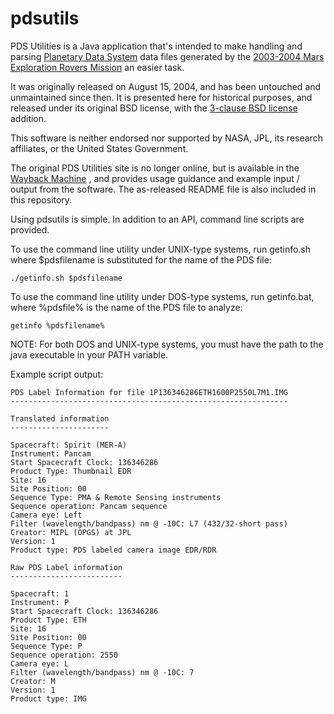 # pdsutils
 PDS Utilities is a Java application that's intended to make handling and parsing [Planetary Data System](https://pds.nasa.gov/) data files generated by the [2003-2004 Mars Exploration Rovers Mission](https://mars.nasa.gov/mer/) an easier task.

It was originally released on August 15, 2004, and has been untouched and unmaintained since then. It is presented here for historical purposes, and released under its original BSD license, with the [3-clause BSD license](https://opensource.org/license/bsd-3-clause) addition.

This software is neither endorsed nor supported by NASA, JPL, its research affiliates, or the United States Government. 

The original PDS Utilities site is no longer online, but is available in the [Wayback Machine](https://web.archive.org/web/20160511092408/http://hobbiton.thisside.net/pdsutils/) , and provides usage guidance and example input / output from the software. The as-released README file is also included in this repository.

Using pdsutils is simple. In addition to an API, command line scripts are provided.

To use the command line utility under UNIX-type systems, run getinfo.sh where $pdsfilename is substituted for the name of the PDS file:
```
./getinfo.sh $pdsfilename
```
To use the command line utility under DOS-type systems, run getinfo.bat, where %pdsfile% is the name of the PDS file to analyze:
```
getinfo %pdsfilename%
```

NOTE: For both DOS and UNIX-type systems, you must have the path to the java executable in your PATH variable.

Example script output:

```
PDS Label Information for file 1P136346286ETH1600P2550L7M1.IMG
--------------------------------------------------------------
 
Translated information
----------------------
 
Spacecraft: Spirit (MER-A)
Instrument: Pancam
Start Spacecraft Clock: 136346286
Product Type: Thumbnail EDR
Site: 16
Site Position: 00
Sequence Type: PMA & Remote Sensing instruments
Sequence operation: Pancam sequence
Camera eye: Left
Filter (wavelength/bandpass) nm @ -10C: L7 (432/32-short pass)
Creator: MIPL (OPGS) at JPL
Version: 1
Product type: PDS labeled camera image EDR/RDR
 
Raw PDS Label information
-------------------------
 
Spacecraft: 1
Instrument: P
Start Spacecraft Clock: 136346286
Product Type: ETH
Site: 16
Site Position: 00
Sequence Type: P
Sequence operation: 2550
Camera eye: L
Filter (wavelength/bandpass) nm @ -10C: 7
Creator: M
Version: 1
Product type: IMG
```

